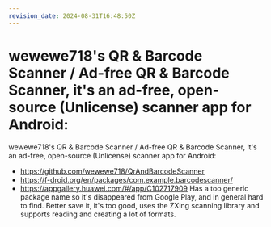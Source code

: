 ```yaml
---
revision_date: 2024-08-31T16:48:50Z
---
```

# wewewe718's QR & Barcode Scanner / Ad-free QR & Barcode Scanner, it's an ad-free, open-source (Unlicense) scanner app for Android:
wewewe718's QR & Barcode Scanner / Ad-free QR & Barcode Scanner, it's an ad-free, open-source (Unlicense) scanner app for Android:
* https://github.com/wewewe718/QrAndBarcodeScanner
* https://f-droid.org/en/packages/com.example.barcodescanner/
* https://appgallery.huawei.com/#/app/C102717909
Has a too generic package name so it's disappeared from Google Play, and in general hard to find. Better save it, it's too good, uses the ZXing scanning library and supports reading and creating a lot of formats.